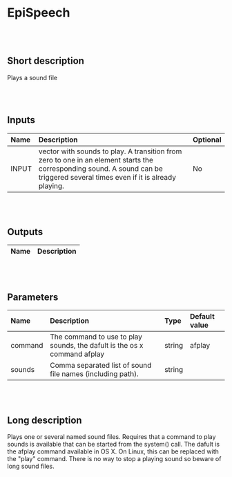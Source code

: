 # EpiSpeech


<br><br>
## Short description

Plays a sound file

<br><br>

## Inputs

|Name|Description|Optional|
|:----|:-----------|:-------|
|INPUT|vector with sounds to play. A transition from zero to one in an element starts the corresponding sound. A sound can be triggered several times even if it is already playing.|No|

<br><br>

## Outputs

|Name|Description|
|:----|:-----------|

<br><br>

## Parameters

|Name|Description|Type|Default value|
|:----|:-----------|:----|:-------------|
|command|The command to use to play sounds, the dafult is the os x command afplay|string|afplay|
|sounds|Comma separated list of sound file names (including path).|string||

<br><br>
## Long description
Plays one or several named sound files. Requires that a command to play sounds is available that can be started from the system() call. The dafult is the afplay command available in OS X. On Linux, this can be replaced with the "play" command. There is no way to stop a playing sound so beware of long sound files.